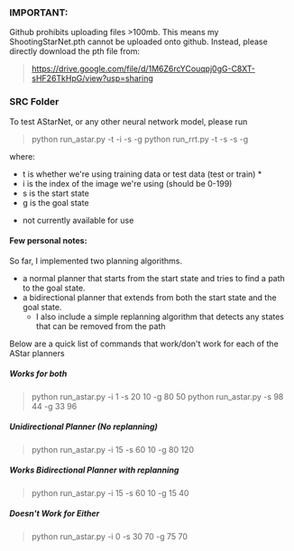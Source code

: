 ### IMPORTANT:

Github prohibits uploading files >100mb. This means my ShootingStarNet.pth cannot be uploaded onto github. Instead, please directly download the pth file from:

> https://drive.google.com/file/d/1M6Z6rcYCouqpj0gG-C8XT-sHF26TkHpG/view?usp=sharing

### SRC Folder 

To test AStarNet, or any other neural network model, please run 

> python run_astar.py -t -i -s -g
> python run_rrt.py -t -s -s -g

where:
- t is whether we're using training data or test data (test or train) *
- i is the index of the image we're using (should be 0-199)
- s is the start state
- g is the goal state 

* not currently available for use

#### Few personal notes:

So far, I implemented two planning algorithms. 
- a normal planner that starts from the start state and tries to find a path to the goal state. 
- a bidirectional planner that extends from both the start state and the goal state.
  - I also include a simple replanning algorithm that detects any states that can be removed from the path

Below are a quick list of commands that work/don't work for each of the AStar planners 

##### Works for both 

> python run_astar.py -i 1 -s 20 10 -g 80 50
> python run_astar.py -s 98 44 -g 33 96

##### Unidirectional Planner (No replanning)

> python run_astar.py -i 15 -s 60 10 -g 80 120

##### Works Bidirectional Planner with replanning

> python run_astar.py -i 15 -s 60 10 -g 15 40

##### Doesn't Work for Either

> python run_astar.py -i 0 -s 30 70 -g 75 70